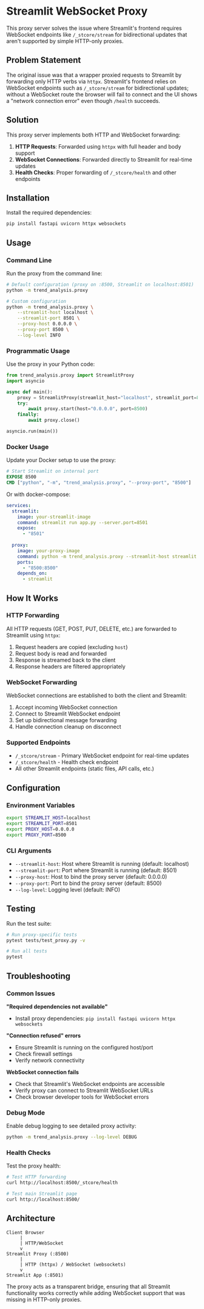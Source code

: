 # Streamlit WebSocket Proxy

This proxy server solves the issue where Streamlit's frontend requires WebSocket endpoints like `/_stcore/stream` for bidirectional updates that aren't supported by simple HTTP-only proxies.

## Problem Statement

The original issue was that a wrapper proxied requests to Streamlit by forwarding only HTTP verbs via `httpx`. Streamlit's frontend relies on WebSocket endpoints such as `/_stcore/stream` for bidirectional updates; without a WebSocket route the browser will fail to connect and the UI shows a "network connection error" even though `/health` succeeds.

## Solution

This proxy server implements both HTTP and WebSocket forwarding:

1. **HTTP Requests**: Forwarded using `httpx` with full header and body support
2. **WebSocket Connections**: Forwarded directly to Streamlit for real-time updates
3. **Health Checks**: Proper forwarding of `/_stcore/health` and other endpoints

## Installation

Install the required dependencies:

```bash
pip install fastapi uvicorn httpx websockets
```

## Usage

### Command Line

Run the proxy from the command line:

```bash
# Default configuration (proxy on :8500, Streamlit on localhost:8501)
python -m trend_analysis.proxy

# Custom configuration
python -m trend_analysis.proxy \
    --streamlit-host localhost \
    --streamlit-port 8501 \
    --proxy-host 0.0.0.0 \
    --proxy-port 8500 \
    --log-level INFO
```

### Programmatic Usage

Use the proxy in your Python code:

```python
from trend_analysis.proxy import StreamlitProxy
import asyncio

async def main():
    proxy = StreamlitProxy(streamlit_host="localhost", streamlit_port=8501)
    try:
        await proxy.start(host="0.0.0.0", port=8500)
    finally:
        await proxy.close()

asyncio.run(main())
```

### Docker Usage

Update your Docker setup to use the proxy:

```dockerfile
# Start Streamlit on internal port
EXPOSE 8500
CMD ["python", "-m", "trend_analysis.proxy", "--proxy-port", "8500"]
```

Or with docker-compose:

```yaml
services:
  streamlit:
    image: your-streamlit-image
    command: streamlit run app.py --server.port=8501
    expose:
      - "8501"
  
  proxy:
    image: your-proxy-image  
    command: python -m trend_analysis.proxy --streamlit-host streamlit
    ports:
      - "8500:8500"
    depends_on:
      - streamlit
```

## How It Works

### HTTP Forwarding

All HTTP requests (GET, POST, PUT, DELETE, etc.) are forwarded to Streamlit using `httpx`:

1. Request headers are copied (excluding `host`)
2. Request body is read and forwarded
3. Response is streamed back to the client
4. Response headers are filtered appropriately

### WebSocket Forwarding

WebSocket connections are established to both the client and Streamlit:

1. Accept incoming WebSocket connection
2. Connect to Streamlit WebSocket endpoint
3. Set up bidirectional message forwarding
4. Handle connection cleanup on disconnect

### Supported Endpoints

- `/_stcore/stream` - Primary WebSocket endpoint for real-time updates
- `/_stcore/health` - Health check endpoint
- All other Streamlit endpoints (static files, API calls, etc.)

## Configuration

### Environment Variables

```bash
export STREAMLIT_HOST=localhost
export STREAMLIT_PORT=8501
export PROXY_HOST=0.0.0.0
export PROXY_PORT=8500
```

### CLI Arguments

- `--streamlit-host`: Host where Streamlit is running (default: localhost)
- `--streamlit-port`: Port where Streamlit is running (default: 8501)
- `--proxy-host`: Host to bind the proxy server (default: 0.0.0.0)
- `--proxy-port`: Port to bind the proxy server (default: 8500)
- `--log-level`: Logging level (default: INFO)

## Testing

Run the test suite:

```bash
# Run proxy-specific tests
pytest tests/test_proxy.py -v

# Run all tests
pytest
```

## Troubleshooting

### Common Issues

**"Required dependencies not available"**
- Install proxy dependencies: `pip install fastapi uvicorn httpx websockets`

**"Connection refused" errors**
- Ensure Streamlit is running on the configured host/port
- Check firewall settings
- Verify network connectivity

**WebSocket connection fails**
- Check that Streamlit's WebSocket endpoints are accessible
- Verify proxy can connect to Streamlit WebSocket URLs
- Check browser developer tools for WebSocket errors

### Debug Mode

Enable debug logging to see detailed proxy activity:

```bash
python -m trend_analysis.proxy --log-level DEBUG
```

### Health Checks

Test the proxy health:

```bash
# Test HTTP forwarding
curl http://localhost:8500/_stcore/health

# Test main Streamlit page
curl http://localhost:8500/
```

## Architecture

```
Client Browser
     |
     | HTTP/WebSocket
     v
Streamlit Proxy (:8500)
     |
     | HTTP (httpx) / WebSocket (websockets)
     v  
Streamlit App (:8501)
```

The proxy acts as a transparent bridge, ensuring that all Streamlit functionality works correctly while adding WebSocket support that was missing in HTTP-only proxies.